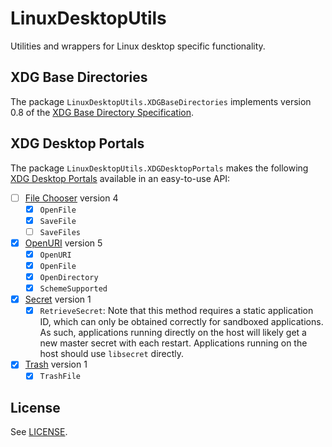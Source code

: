 # LinuxDesktopUtils

Utilities and wrappers for Linux desktop specific functionality.

## XDG Base Directories

The package `LinuxDesktopUtils.XDGBaseDirectories` implements version 0.8 of the [XDG Base Directory Specification](https://specifications.freedesktop.org/basedir-spec/basedir-spec-latest.html).

## XDG Desktop Portals

The package `LinuxDesktopUtils.XDGDesktopPortals` makes the following [XDG Desktop Portals](https://flatpak.github.io/xdg-desktop-portal/docs/api-reference.html) available in an easy-to-use API:

- [ ] [File Chooser](https://flatpak.github.io/xdg-desktop-portal/docs/doc-org.freedesktop.portal.FileChooser.html) version 4
  - [x] `OpenFile`
  - [x] `SaveFile`
  - [ ] `SaveFiles`
- [x] [OpenURI](https://flatpak.github.io/xdg-desktop-portal/docs/doc-org.freedesktop.portal.OpenURI.html) version 5
  - [x] `OpenURI`
  - [x] `OpenFile`
  - [x] `OpenDirectory`
  - [x] `SchemeSupported`
- [x] [Secret](https://flatpak.github.io/xdg-desktop-portal/docs/doc-org.freedesktop.portal.Secret.html) version 1
  - [x] `RetrieveSecret`: Note that this method requires a static application ID, which can only be obtained correctly for sandboxed applications. As such, applications running directly on the host will likely get a new master secret with each restart. Applications running on the host should use `libsecret` directly.
- [x] [Trash](https://flatpak.github.io/xdg-desktop-portal/docs/doc-org.freedesktop.portal.Trash.html) version 1
  - [x] `TrashFile`

## License

See [LICENSE](./LICENSE).

